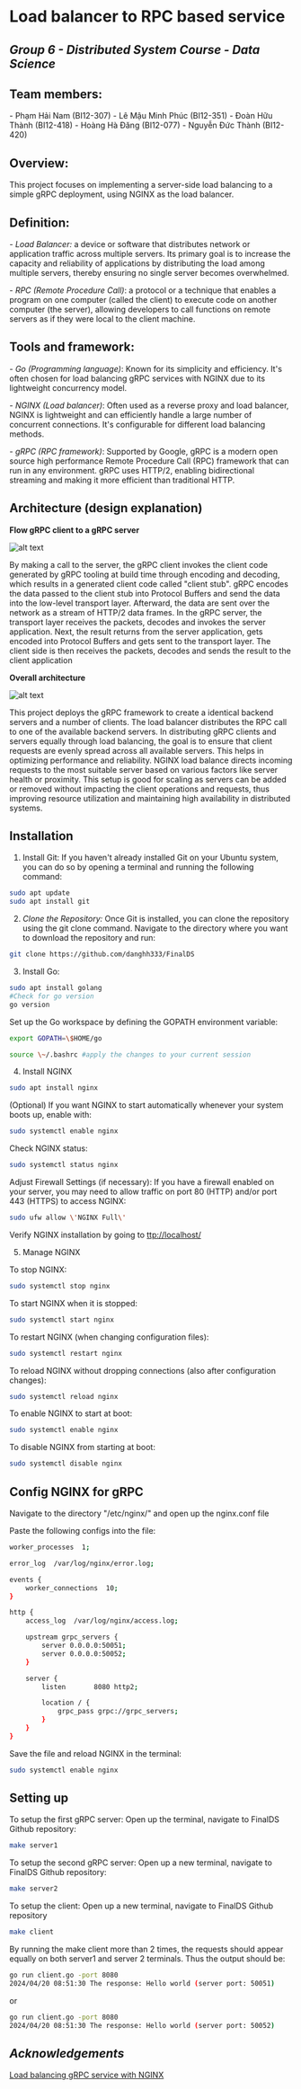 # Load balancer to RPC based service

## _Group 6 - Distributed System Course - Data Science_

## Team members:

\- Phạm Hải Nam (BI12-307)
\- Lê Mậu Minh Phúc (BI12-351)
\- Đoàn Hữu Thành (BI12-418)
\- Hoàng Hà Đăng (BI12-077)
\- Nguyễn Đức Thành (BI12-420)

## Overview:

This project focuses on implementing a server-side load balancing to a simple gRPC deployment, using NGINX as the load balancer.

## Definition:

*- Load Balancer:* a device or software that distributes network or application traffic across multiple servers. Its primary goal is to increase the capacity and reliability of applications by distributing the load among multiple servers, thereby ensuring no single server becomes overwhelmed.

\- *RPC (Remote Procedure Call)*: a protocol or a technique that enables a program on one computer (called the client) to execute code on another computer (the server), allowing developers to call functions on remote servers as if they were local to the client machine.

## Tools and framework:

*- Go (Programming language)*: Known for its simplicity and
efficiency. It\'s often chosen for load balancing gRPC services with NGINX due to its lightweight concurrency model.

*- NGINX (Load balancer)*: Often used as a reverse proxy and load balancer, NGINX is lightweight and can efficiently handle a large number of concurrent connections. It's configurable for different load
balancing methods.

*- gRPC (RPC framework)*: Supported by Google, gRPC is a modern open source high performance Remote Procedure Call (RPC) framework that can run in any environment. gRPC uses HTTP/2, enabling bidirectional streaming and making it more efficient than traditional HTTP.

## Architecture (design explanation)
**Flow  gRPC client to a gRPC server**

![alt text](https://i.postimg.cc/J44nfGps/2.jpg)

By making a call to the server, the gRPC client invokes the client code generated by gRPC tooling at build time through encoding and decoding, which results in a generated client code called "client stub". gRPC encodes the data passed to the client stub into Protocol Buffers and send the data into the low-level transport layer. Afterward, the data are sent over the network as a stream of HTTP/2 data frames. In the gRPC server, the transport layer receives the packets, decodes and invokes the server application. Next, the result returns from the server application, gets encoded into Protocol Buffers and gets sent to the transport layer. The client side is then receives the packets, decodes and sends the result to the client application

**Overall architecture**

![alt text](https://i.postimg.cc/xdFq5YvX/1.jpg)

This project deploys the gRPC framework to create a identical backend servers and a number of clients. The load balancer distributes the RPC call to one of the available backend servers. In distributing gRPC clients and servers equally through load balancing, the goal is to ensure that client requests are evenly spread across all available servers. This helps in optimizing performance and reliability. NGINX load balance directs incoming requests to the most suitable server based on various factors like server health or proximity. This setup is good for scaling as servers can be added or removed without impacting the client operations and requests, thus improving resource utilization and maintaining high availability in distributed systems.
## Installation
1. Install Git: If you haven\'t already installed Git on your Ubuntu system, you can do so by opening a terminal and running the following command:

```sh
sudo apt update
sudo apt install git
```
2.  *Clone the Repository:* Once Git is installed, you can clone the repository using the git clone command. Navigate to the directory where you want to download the repository and run:

```sh
git clone https://github.com/danghh333/FinalDS
```

3.  Install Go:

```sh
sudo apt install golang
#Check for go version
go version
```
Set up the Go workspace by defining the GOPATH environment variable:

```sh
export GOPATH=\$HOME/go

source \~/.bashrc #apply the changes to your current session
```
4.  Install NGINX
```sh
sudo apt install nginx
```
(Optional) If you want NGINX to start automatically whenever your system boots up, enable with:
```sh
sudo systemctl enable nginx
```
Check NGINX status:

```sh
sudo systemctl status nginx
```
Adjust Firewall Settings (if necessary): If you have a firewall enabled on your server, you may need to allow traffic on port 80 (HTTP) and/or port 443 (HTTPS) to access NGINX:

```sh
sudo ufw allow \'NGINX Full\'
```
Verify NGINX installation by going to [ttp://localhost/](ttp://localhost/)


5.  Manage NGINX

To stop NGINX:

```sh
sudo systemctl stop nginx
```
To start NGINX when it is stopped:
```sh
sudo systemctl start nginx
```
To restart NGINX (when changing configuration files):
```sh
sudo systemctl restart nginx
```
To reload NGINX without dropping connections (also after configuration changes):
```sh
sudo systemctl reload nginx
```
To enable NGINX to start at boot:
```sh
sudo systemctl enable nginx
```
To disable NGINX from starting at boot:
```sh
sudo systemctl disable nginx
```
## Config NGINX for gRPC

Navigate to the directory "/etc/nginx/" and open up the nginx.conf file

Paste the following configs into the file:
```sh
worker_processes  1;

error_log  /var/log/nginx/error.log;

events {
    worker_connections  10;
}

http {
    access_log  /var/log/nginx/access.log;

    upstream grpc_servers {
        server 0.0.0.0:50051;
        server 0.0.0.0:50052;
    }

    server {
        listen       8080 http2;

        location / {
            grpc_pass grpc://grpc_servers;
        }
    }
}
```
Save the file and reload NGINX in the terminal:
```sh
sudo systemctl enable nginx
```
## Setting up

To setup the first gRPC server: Open up the terminal, navigate to FinalDS Github repository:
```sh
make server1
```
To setup the second gRPC server: Open up a new terminal, navigate to FinalDS Github repository:
```sh
make server2
```
To setup the client: Open up a new terminal, navigate to FinalDS Github repository
```sh
make client
```
By running the make client more than 2 times, the requests should appear equally on both server1 and server 2 terminals. Thus the output should be:
```sh
go run client.go -port 8080
2024/04/20 08:51:30 The response: Hello world (server port: 50051)
```
or
```sh
go run client.go -port 8080
2024/04/20 08:51:30 The response: Hello world (server port: 50052)
```
## *Acknowledgements*


[Load balancing gRPC service with NGINX](https://dev.to/techschoolguru/load-balancing-grpc-service-with-nginx-3fio#install-nginx)
